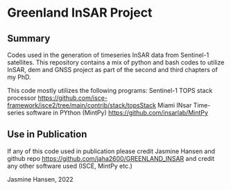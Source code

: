 # Greenland InSAR Project

## Summary
Codes used in the generation of timeseries InSAR data from Sentinel-1 satellites.
This repository contains a mix of python and bash codes to utilize InSAR, dem and GNSS project as part of the second and third chapters of my PhD.

This code mostly utilizes the following programs:
Sentinel-1 TOPS stack processor https://github.com/isce-framework/isce2/tree/main/contrib/stack/topsStack
Miami INsar Time-series software in PYthon (MintPy) https://github.com/insarlab/MintPy

## Use in Publication
If any of this code used in publication please credit Jasmine Hansen and github repo https://github.com/jaha2600/GREENLAND_INSAR
and credit any other software used (ISCE, MintPy etc.)

Jasmine Hansen, 2022